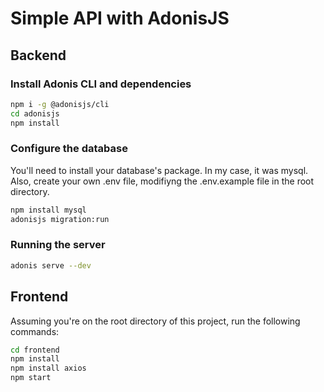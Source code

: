 # Simple API with AdonisJS

## Backend

### Install Adonis CLI and dependencies
``` bash
npm i -g @adonisjs/cli
cd adonisjs
npm install
```

### Configure the database
You'll need to install your database's package. In my case, it was mysql.
Also, create your own .env file, modifiyng the .env.example file in the root directory.

``` bash
npm install mysql
adonisjs migration:run
```

### Running the server

``` bash
adonis serve --dev
```

## Frontend

Assuming you're on the root directory of this project, run the following commands:

```bash
cd frontend
npm install
npm install axios
npm start
```
